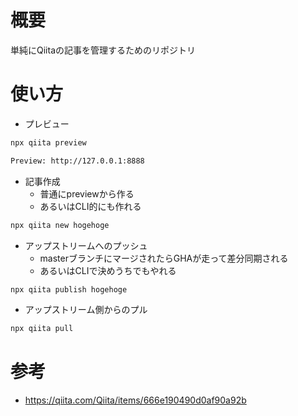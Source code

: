 # 概要

単純にQiitaの記事を管理するためのリポジトリ

# 使い方

* プレビュー

```bash
npx qiita preview

Preview: http://127.0.0.1:8888
```

* 記事作成
  * 普通にpreviewから作る
  * あるいはCLI的にも作れる

```bash
npx qiita new hogehoge
```

* アップストリームへのプッシュ
  * masterブランチにマージされたらGHAが走って差分同期される
  * あるいはCLIで決めうちでもやれる

```bash
npx qiita publish hogehoge
```

* アップストリーム側からのプル

```bash
npx qiita pull
```

# 参考

* https://qiita.com/Qiita/items/666e190490d0af90a92b